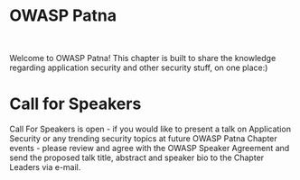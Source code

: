 # OWASP Patna
<br>
<p>
Welcome to OWASP Patna! This chapter is built to share the knowledge regarding application security and other security stuff, on one place:)
</p>

<div>
  <h1> Call for Speakers</h1>
  <p>
  Call For Speakers is open - if you would like to present a talk on Application Security or any trending security topics at future OWASP Patna Chapter events - please review  and agree with the OWASP Speaker Agreement and send the proposed talk title, abstract and speaker bio to the Chapter Leaders via e-mail.
  </p>
<div>
